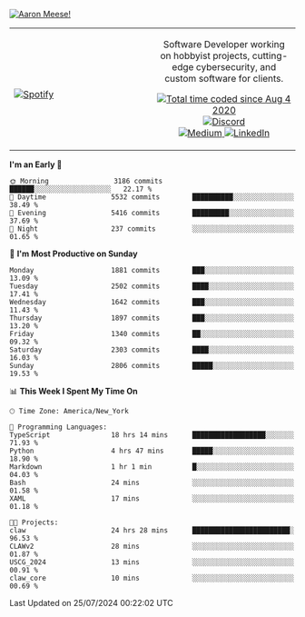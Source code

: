 [![Aaron Meese!](https://user-images.githubusercontent.com/17814535/88975338-a2aabf00-d27f-11ea-963f-8a19608716b4.png)](https://github.com/ajmeese7/readme-ascii "README ASCII")

<!-- Modified from project here: https://github.com/novatorem/novatorem -->
<table width="100%">
  <tr>
  <td width="50%">

&nbsp; <br> [![Spotify](https://ajmeese7.vercel.app/api/spotify)](https://open.spotify.com/user/ajmeese)

  </td>
  <td width="50%">
    <p align="center">
    Software Developer working on hobbyist projects, cutting-edge cybersecurity, and custom software for clients.
    </p>
    <p align="center">
      <a href="https://wakatime.com/@f726891d-3b02-46cd-9b60-e8c59f9e2b14">
        <img src="https://wakatime.com/badge/user/f726891d-3b02-46cd-9b60-e8c59f9e2b14.svg" alt="Total time coded since Aug 4 2020" title="WakaTime" />
      </a>
      <a href="http://link.aaronmeese.com/discord">
        <img src="https://img.shields.io/badge/discord-ajmeese7%234835-369?style=flat-square&logo=discord&logoColor=white&color=purple" alt="Discord" title="Discord">
      </a>
      <br />
      <a href="https://link.aaronmeese.com/medium">
        <img src="https://img.shields.io/badge/medium-ajmeese7-1DB954?style=flat-square&logo=medium&logoColor=white" alt="Medium" title="Medium">
      </a>
      <a href="https://link.aaronmeese.com/linkedin">
        <img src="https://img.shields.io/badge/linkedIn-aaronmeese-1DB954?style=flat-square&logo=linkedin&logoColor=white&color=blue" alt="LinkedIn" title="LinkedIn">
      </a>
    </p>
  </td>

</table>

[//]: <> (The `&nbsp;` is to have Aphelion take up more space)

<!--START_SECTION:waka-->
**I'm an Early 🐤** 

```text
🌞 Morning                3186 commits        ██████░░░░░░░░░░░░░░░░░░░   22.17 % 
🌆 Daytime                5532 commits        ██████████░░░░░░░░░░░░░░░   38.49 % 
🌃 Evening                5416 commits        █████████░░░░░░░░░░░░░░░░   37.69 % 
🌙 Night                  237 commits         ░░░░░░░░░░░░░░░░░░░░░░░░░   01.65 % 
```
📅 **I'm Most Productive on Sunday** 

```text
Monday                   1881 commits        ███░░░░░░░░░░░░░░░░░░░░░░   13.09 % 
Tuesday                  2502 commits        ████░░░░░░░░░░░░░░░░░░░░░   17.41 % 
Wednesday                1642 commits        ███░░░░░░░░░░░░░░░░░░░░░░   11.43 % 
Thursday                 1897 commits        ███░░░░░░░░░░░░░░░░░░░░░░   13.20 % 
Friday                   1340 commits        ██░░░░░░░░░░░░░░░░░░░░░░░   09.32 % 
Saturday                 2303 commits        ████░░░░░░░░░░░░░░░░░░░░░   16.03 % 
Sunday                   2806 commits        █████░░░░░░░░░░░░░░░░░░░░   19.53 % 
```


📊 **This Week I Spent My Time On** 

```text
🕑︎ Time Zone: America/New_York

💬 Programming Languages: 
TypeScript               18 hrs 14 mins      ██████████████████░░░░░░░   71.93 % 
Python                   4 hrs 47 mins       █████░░░░░░░░░░░░░░░░░░░░   18.90 % 
Markdown                 1 hr 1 min          █░░░░░░░░░░░░░░░░░░░░░░░░   04.03 % 
Bash                     24 mins             ░░░░░░░░░░░░░░░░░░░░░░░░░   01.58 % 
XAML                     17 mins             ░░░░░░░░░░░░░░░░░░░░░░░░░   01.18 % 

🐱‍💻 Projects: 
claw                     24 hrs 28 mins      ████████████████████████░   96.53 % 
CLAWv2                   28 mins             ░░░░░░░░░░░░░░░░░░░░░░░░░   01.87 % 
USCG_2024                13 mins             ░░░░░░░░░░░░░░░░░░░░░░░░░   00.91 % 
claw_core                10 mins             ░░░░░░░░░░░░░░░░░░░░░░░░░   00.69 % 
```


 Last Updated on 25/07/2024 00:22:02 UTC
<!--END_SECTION:waka-->
